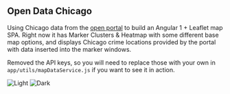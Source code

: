 ## Open Data Chicago
Using Chicago data from the [open portal](https://data.cityofchicago.org/) to build an Angular 1 + Leaflet map SPA.
Right now it has Marker Clusters & Heatmap with some different base map options, and displays Chicago crime locations provided 
by the portal with data inserted into the marker windows. 

Removed the API keys, so you will need to replace those with your own in `app/utils/mapDataService.js` if you want to see it in action.

![Light](resources/images/screenshot_markers.png)
![Dark](images/screenshot_heatmap.png)
